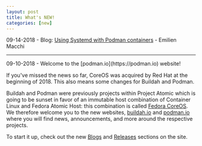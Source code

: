 ```yaml
---
layout: post
title: What's NEW!
categories: [new]
---
```


09-14-2018 - Blog: [Using Systemd with Podman containers](https://podman.io/blogs/2018/09/13/systemd.html) - Emilien Macchi
<hr>
09-10-2018 - Welcome to the [podman.io](https://podman.io) website!

If you've missed the news so far, CoreOS was acquired by Red Hat at the beginning of 2018. This also means some changes for Buildah and Podman.

Buildah and Podman were previously projects within Project Atomic which is going to be sunset in favor of an immutable host combination of Container Linux and Fedora Atomic Host: this combination is called [Fedora CoreOS](https://coreos.fedoraproject.org). We therefore welcome you to the new websites, [buildah.io](https://buildah.io) and [podman.io](https://podman.io) where you will find news, announcements, and more around the respective projects.

To start it up, check out the new [Blogs](https://podman.io/blogs) and [Releases](https://podman.io/releases) sections on the site.
